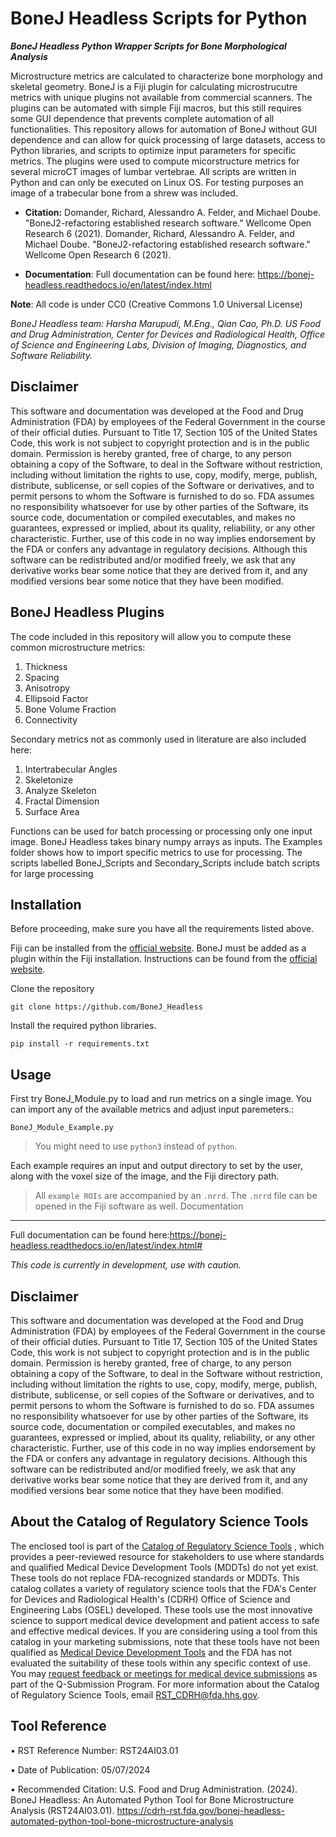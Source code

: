 
BoneJ Headless Scripts for Python 
===========

***BoneJ Headless Python Wrapper Scripts for Bone Morphological Analysis***

Microstructure metrics are calculated to characterize bone morphology and skeletal geometry. BoneJ is a Fiji plugin for calculating microstrucutre metrics with unique plugins not available from commercial scanners. The plugins can be automated with simple Fiji macros, but this still requires some GUI dependence that prevents complete automation of all functionalities. This repository allows for automation of BoneJ without GUI dependence and can allow for quick processing of large datasets, access to Python libraries, and scripts to optimize input parameters for specific metrics. The plugins were used to compute micorstructure metrics for several microCT images of lumbar vertebrae. All scripts are written in Python and can only be executed on Linux OS. For testing purposes an image of a trabecular bone from a shrew was included. 

* **Citation:** Domander, Richard, Alessandro A. Felder, and Michael Doube. "BoneJ2-refactoring established research software." Wellcome Open Research 6 (2021).
Domander, Richard, Alessandro A. Felder, and Michael Doube. "BoneJ2-refactoring established research software." Wellcome Open Research 6 (2021).


* **Documentation**: Full documentation can be found here: https://bonej-headless.readthedocs.io/en/latest/index.html

**Note**: All code is under CC0 (Creative Commons 1.0 Universal License) 

*BoneJ Headless team: Harsha Marupudi, M.Eng., Qian Cao, Ph.D. 
US Food and Drug Administration, Center for Devices and Radiological Health, Office of Science and Engineering Labs, Division of Imaging, Diagnostics, and Software Reliability.*

Disclaimer
----------

This software and documentation was developed at the Food and Drug Administration (FDA) by employees of the Federal Government in the course of their official duties. Pursuant to Title 17, Section 105 of the United States Code, this work is not subject to copyright protection and is in the public domain. Permission is hereby granted, free of charge, to any person obtaining a copy of the Software, to deal in the Software without restriction, including without limitation the rights to use, copy, modify, merge, publish, distribute, sublicense, or sell copies of the Software or derivatives, and to permit persons to whom the Software is furnished to do so. FDA assumes no responsibility whatsoever for use by other parties of the Software, its source code, documentation or compiled executables, and makes no guarantees, expressed or implied, about its quality, reliability, or any other characteristic. Further, use of this code in no way implies endorsement by the FDA or confers any advantage in regulatory decisions. Although this software can be redistributed and/or modified freely, we ask that any derivative works bear some notice that they are derived from it, and any modified versions bear some notice that they have been modified. 

BoneJ Headless Plugins
-------------------
The code included in this repository will allow you to compute these common microstructure metrics:

1. Thickness
2. Spacing
3. Anisotropy
4. Ellipsoid Factor
5. Bone Volume Fraction 
6. Connectivity

Secondary metrics not as commonly used in literature are also included here: 
1. Intertrabecular Angles 
2. Skeletonize 
3. Analyze Skeleton 
4. Fractal Dimension
5. Surface Area

Functions can be used for batch processing or processing only one input image. BoneJ Headless takes binary numpy arrays as inputs. 
The Examples folder shows how to import specific metrics to use for processing. The scripts labelled BoneJ_Scripts and Secondary_Scripts include batch scripts for large processing
  
Installation
------------

Before proceeding, make sure you have all the requirements listed above.

Fiji can be installed from the [official website](https://imagej.net/software/fiji/downloads). 
BoneJ must be added as a plugin within the Fiji installation. Instructions can be found from the [official website](https://imagej.net/plugins/bonej#installation).

Clone the repository 

`git clone https://github.com/BoneJ_Headless`

Install the required python libraries. 

`pip install -r requirements.txt`

Usage
-----

First try BoneJ_Module.py to load and run metrics on a single image. You can import any of the available metrics and adjust input paremeters.:

`BoneJ_Module_Example.py`

> You might need to use `python3` instead of `python`.

Each example requires an input and output directory to set by the user, along with the voxel size of the image, and the Fiji directory path. 

> All ``example ROIs`` are accompanied by an ``.nrrd``. The ``.nrrd`` file can be opened in the Fiji software as well. 
Documentation
-------------

Full documentation can be found here:https://bonej-headless.readthedocs.io/en/latest/index.html#

*This code is currently in development, use with caution.*

Disclaimer
----------

This software and documentation was developed at the Food and Drug Administration (FDA) by employees of the Federal Government in the course of their official duties. Pursuant to Title 17, Section 105 of the United States Code, this work is not subject to copyright protection and is in the public domain. Permission is hereby granted, free of charge, to any person obtaining a copy of the Software, to deal in the Software without restriction, including without limitation the rights to use, copy, modify, merge, publish, distribute, sublicense, or sell copies of the Software or derivatives, and to permit persons to whom the Software is furnished to do so. FDA assumes no responsibility whatsoever for use by other parties of the Software, its source code, documentation or compiled executables, and makes no guarantees, expressed or implied, about its quality, reliability, or any other characteristic. Further, use of this code in no way implies endorsement by the FDA or confers any advantage in regulatory decisions. Although this software can be redistributed and/or modified freely, we ask that any derivative works bear some notice that they are derived from it, and any modified versions bear some notice that they have been modified. 

About the Catalog of Regulatory Science Tools
----------
The enclosed tool is part of the [Catalog of Regulatory Science Tools](https://cdrh-rst.fda.gov/)
, which provides a peer-reviewed resource for stakeholders to use where standards and qualified Medical Device Development Tools (MDDTs) do not yet exist. These tools do not replace FDA-recognized standards or MDDTs. This catalog collates a variety of regulatory science tools that the FDA's Center for Devices and Radiological Health's (CDRH) Office of Science and Engineering Labs (OSEL) developed. These tools use the most innovative science to support medical device development and patient access to safe and effective medical devices. If you are considering using a tool from this catalog in your marketing submissions, note that these tools have not been qualified as [Medical Device Development Tools](https://www.fda.gov/medical-devices/medical-device-development-tools-mddt) and the FDA has not evaluated the suitability of these tools within any specific context of use. You may [request feedback or meetings for medical device submissions](https://www.fda.gov/regulatory-information/search-fda-guidance-documents/requests-feedback-and-meetings-medical-device-submissions-q-submission-program) as part of the Q-Submission Program.
For more information about the Catalog of Regulatory Science Tools, email RST_CDRH@fda.hhs.gov.


Tool Reference
----------
•	RST Reference Number: RST24AI03.01

•	Date of Publication: 05/07/2024

•	Recommended Citation: U.S. Food and Drug Administration. (2024). BoneJ Headless: An Automated Python Tool for Bone Microstructure Analysis (RST24AI03.01). 
https://cdrh-rst.fda.gov/bonej-headless-automated-python-tool-bone-microstructure-analysis



